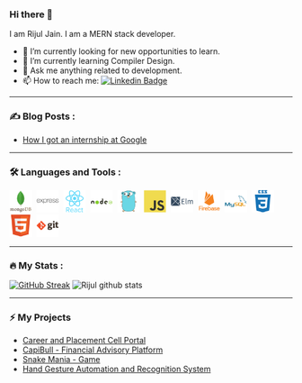 ### Hi there 👋

I am Rijul Jain. I am a MERN stack developer.
- 🔭 I’m currently looking for new opportunities to learn.
- 🌱 I’m currently learning Compiler Design.
- 💬 Ask me anything related to development.
- 📫 How to reach me: [![Linkedin Badge](https://img.shields.io/badge/-Rijul-blue?style=flat&logo=Linkedin&logoColor=white)](https://www.linkedin.com/in/rijul-jain-217491222/)

---

### :writing_hand: Blog Posts :
- [How I got an internship at Google](https://medium.com/@rijul_jain/shooting-stars-really-do-work-765a33947f99)


---

### :hammer_and_wrench: Languages and Tools :
<div>
  <img src="https://github.com/devicons/devicon/blob/master/icons/mongodb/mongodb-original-wordmark.svg" title="MongoDB" alt="MongoDB" width="40" height="40"/>&nbsp;
    <img src="https://github.com/devicons/devicon/blob/master/icons/express/express-original-wordmark.svg" title="Express" alt="Express" width="40" height="40"/>&nbsp;
  <img src="https://github.com/devicons/devicon/blob/master/icons/react/react-original-wordmark.svg" title="React" alt="React" width="40" height="40"/>&nbsp;
  <img src="https://github.com/devicons/devicon/blob/master/icons/nodejs/nodejs-original-wordmark.svg" title="NodeJS" alt="NodeJS" width="40" height="40"/>&nbsp;
    <img src="https://github.com/devicons/devicon/blob/master/icons/go/go-original.svg" title="Go" alt="Go" width="40" height="40"/>&nbsp;
  <img src="https://github.com/devicons/devicon/blob/master/icons/javascript/javascript-original.svg" title="JavaScript" alt="JavaScript" width="40" height="40"/>&nbsp;
    <img src="https://github.com/devicons/devicon/blob/master/icons/elm/elm-plain-wordmark.svg" title="Elm" alt="Elm" width="40" height="40"/>&nbsp;
  <img src="https://github.com/devicons/devicon/blob/master/icons/firebase/firebase-plain-wordmark.svg" title="Firebase" alt="Firebase" width="40" height="40"/>&nbsp;
  <img src="https://github.com/devicons/devicon/blob/master/icons/mysql/mysql-original-wordmark.svg" title="MySQL"  alt="MySQL" width="40" height="40"/>&nbsp;
  <img src="https://github.com/devicons/devicon/blob/master/icons/css3/css3-plain-wordmark.svg"  title="CSS3" alt="CSS" width="40" height="40"/>&nbsp;
  <img src="https://github.com/devicons/devicon/blob/master/icons/html5/html5-original.svg" title="HTML5" alt="HTML" width="40" height="40"/>&nbsp;
  <img src="https://github.com/devicons/devicon/blob/master/icons/git/git-original-wordmark.svg" title="Git" alt="Git" width="40" height="40"/>
</div>

---

### :fire: My Stats :

[![GitHub Streak](http://github-readme-streak-stats.herokuapp.com?user=jrijul1201)](https://git.io/streak-stats)
![Rijul github stats](https://github-readme-stats.vercel.app/api?username=jrijul1201)

<!--
[![Top Langs](https://github-readme-stats.vercel.app/api/top-langs/?username=jrijul1201&layout=compact)](https://github.com/anuraghazra/github-readme-stats)
-->


---

### ⚡ My Projects
- [Career and Placement Cell Portal](https://placement.iitmandi.co.in/)
- [CapiBull - Financial Advisory Platform](http://capibull.in/)
- [Snake Mania - Game](https://snake-game-d6f11.firebaseapp.com/)
- [Hand Gesture Automation and Recognition System](https://www.youtube.com/watch?v=Oez0nOOtPaA&ab_channel=RijulJain)
